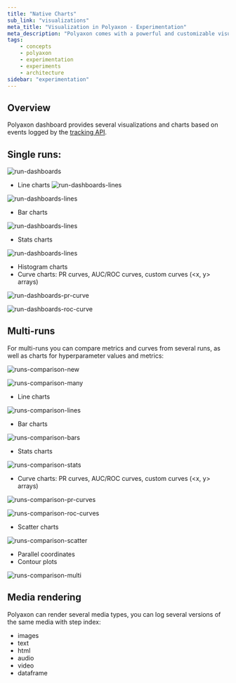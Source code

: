 ```yaml
---
title: "Native Charts"
sub_link: "visualizations"
meta_title: "Visualization in Polyaxon - Experimentation"
meta_description: "Polyaxon comes with a powerful and customizable visualization system for driving visualization in the dashboard or programmatically."
tags:
    - concepts
    - polyaxon
    - experimentation
    - experiments
    - architecture
sidebar: "experimentation"
---
```


## Overview

Polyaxon dashboard provides several visualizations and charts based on events logged by the [tracking API](/docs/experimentation/tracking/).

## Single runs:

![run-dashboards](../../../../content/images/dashboard/runs/dashboards.png)

 * Line charts
![run-dashboards-lines](../../../../content/images/dashboard/runs/dashboards-lines.png)

![run-dashboards-lines](../../../../content/images/dashboard/runs/dashboards-many.png)

 * Bar charts

![run-dashboards-lines](../../../../content/images/dashboard/runs/dashboards-bars.png)

 * Stats charts

![run-dashboards-lines](../../../../content/images/dashboard/runs/dashboards-stats.png)

 * Histogram charts
 * Curve charts: PR curves, AUC/ROC curves, custom curves (<x, y> arrays)

![run-dashboards-pr-curve](../../../../content/images/dashboard/runs/dashboard-pr-curve.png)

![run-dashboards-roc-curve](../../../../content/images/dashboard/runs/dashboards-roc-curve.png)

## Multi-runs

For multi-runs you can compare metrics and curves from several runs, as well as charts for hyperparameter values and metrics:

![runs-comparison-new](../../../../content/images/dashboard/comparison/charts-new.png)

![runs-comparison-many](../../../../content/images/dashboard/comparison/charts-many.png)

 * Line charts

![runs-comparison-lines](../../../../content/images/dashboard/comparison/charts-lines.png)

 * Bar charts

![runs-comparison-bars](../../../../content/images/dashboard/comparison/charts-bars.png)

 * Stats charts

![runs-comparison-stats](../../../../content/images/dashboard/comparison/charts-stats.png)

 * Curve charts: PR curves, AUC/ROC curves, custom curves (<x, y> arrays)

![runs-comparison-pr-curves](../../../../content/images/dashboard/comparison/charts-pr-curves.png)

![runs-comparison-roc-curves](../../../../content/images/dashboard/comparison/charts-roc-curves.png)

 * Scatter charts

![runs-comparison-scatter](../../../../content/images/dashboard/comparison/charts-scatter.png)

 * Parallel coordinates
 * Contour plots

![runs-comparison-multi](../../../../content/images/dashboard/comparison/charts-multi.png)

## Media rendering

Polyaxon can render several media types, you can log several versions of the same media with step index:

 * images
 * text
 * html
 * audio
 * video
 * dataframe
